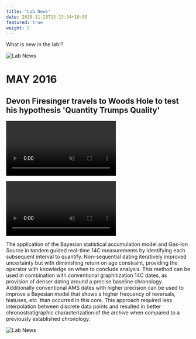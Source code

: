 ```yaml
---
title: "Lab News"
date: 2018-11-28T15:15:34+10:00
featured: true
weight: 5
---
```


What is new in the lab!?

![Lab News](/Ramped-PyrOx-Facility/images/Brad_canoe.JPG)

# MAY 2016

## Devon Firesinger travels to Woods Hole to test his hypothesis 'Quantity Trumps Quality'

<video autoplay muted loop>
    <source src="/Ramped-PyrOx-Facility/images/Bacon_animation.mp4" type="video/mp4">
</video>

![Lab News](/Ramped-PyrOx-Facility/images/Bacon_animation.mp4)

The application of the Bayesian statistical accumulation model and Gas-Ion Source in tandem guided real-time 14C measurements by identifying each subsequent interval to quantify. Non-sequential dating iteratively improved uncertainty but with diminishing return on age constraint, providing the operator with knowledge on when to conclude analysis.
This method can be used in combination with conventional graphitization 14C dates, as provision of denser dating around a precise baseline chronology. Additionally conventional AMS dates with higher precision can be used to improve a Bayesian model that shows a higher frequency of reversals, hiatuses, etc. than occurred in this core. This approach required less interpolation between discrete data points and resulted in better chronostratigraphic characterization of the archive when compared to a previously established chronology.

![Lab News](/Ramped-PyrOx-Facility/images/DF_Final_figure_v4.png)